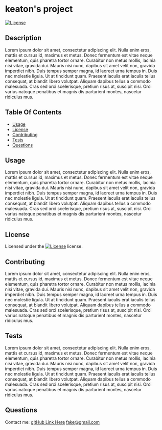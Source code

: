 
# keaton's project
[![License](https://img.shields.io/badge/License-EPL_1.0-red.svg)](https://opensource.org/licenses/EPL-1.0)

## Description
Lorem ipsum dolor sit amet, consectetur adipiscing elit. Nulla enim eros, mattis et cursus id, maximus et metus. Donec fermentum est vitae neque elementum, quis pharetra tortor ornare. Curabitur non metus mollis, lacinia nisi vitae, gravida dui. Mauris nisi nunc, dapibus sit amet velit non, gravida imperdiet nibh. Duis tempus semper magna, id laoreet urna tempus in. Duis nec molestie ligula. Ut at tincidunt quam. Praesent iaculis erat iaculis tellus consequat, at blandit libero volutpat. Aliquam dapibus tellus a commodo malesuada. Cras sed orci scelerisque, pretium risus at, suscipit nisi. Orci varius natoque penatibus et magnis dis parturient montes, nascetur ridiculus mus.
    
## Table Of Contents
* [Usage](#usage)
* [License](#license)
* [Contributing](#contributing)
* [Tests](#tests)
* [Questions](#questions)
    
## Usage
Lorem ipsum dolor sit amet, consectetur adipiscing elit. Nulla enim eros, mattis et cursus id, maximus et metus. Donec fermentum est vitae neque elementum, quis pharetra tortor ornare. Curabitur non metus mollis, lacinia nisi vitae, gravida dui. Mauris nisi nunc, dapibus sit amet velit non, gravida imperdiet nibh. Duis tempus semper magna, id laoreet urna tempus in. Duis nec molestie ligula. Ut at tincidunt quam. Praesent iaculis erat iaculis tellus consequat, at blandit libero volutpat. Aliquam dapibus tellus a commodo malesuada. Cras sed orci scelerisque, pretium risus at, suscipit nisi. Orci varius natoque penatibus et magnis dis parturient montes, nascetur ridiculus mus.
    
## License
Licensed under the [![License](https://img.shields.io/badge/License-EPL_1.0-red.svg)](https://opensource.org/licenses/EPL-1.0) license.
    
## Contributing
Lorem ipsum dolor sit amet, consectetur adipiscing elit. Nulla enim eros, mattis et cursus id, maximus et metus. Donec fermentum est vitae neque elementum, quis pharetra tortor ornare. Curabitur non metus mollis, lacinia nisi vitae, gravida dui. Mauris nisi nunc, dapibus sit amet velit non, gravida imperdiet nibh. Duis tempus semper magna, id laoreet urna tempus in. Duis nec molestie ligula. Ut at tincidunt quam. Praesent iaculis erat iaculis tellus consequat, at blandit libero volutpat. Aliquam dapibus tellus a commodo malesuada. Cras sed orci scelerisque, pretium risus at, suscipit nisi. Orci varius natoque penatibus et magnis dis parturient montes, nascetur ridiculus mus.
    
## Tests
Lorem ipsum dolor sit amet, consectetur adipiscing elit. Nulla enim eros, mattis et cursus id, maximus et metus. Donec fermentum est vitae neque elementum, quis pharetra tortor ornare. Curabitur non metus mollis, lacinia nisi vitae, gravida dui. Mauris nisi nunc, dapibus sit amet velit non, gravida imperdiet nibh. Duis tempus semper magna, id laoreet urna tempus in. Duis nec molestie ligula. Ut at tincidunt quam. Praesent iaculis erat iaculis tellus consequat, at blandit libero volutpat. Aliquam dapibus tellus a commodo malesuada. Cras sed orci scelerisque, pretium risus at, suscipit nisi. Orci varius natoque penatibus et magnis dis parturient montes, nascetur ridiculus mus.

## Questions
Contact me:
[gitHub Link Here](https://github.com/keatonflake)
fake@gmail.com
